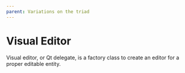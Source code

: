 ```yaml
---
parent: Variations on the triad
---
```

# Visual Editor

Visual editor, or Qt delegate, is a factory class to create an editor for a proper editable entity.


